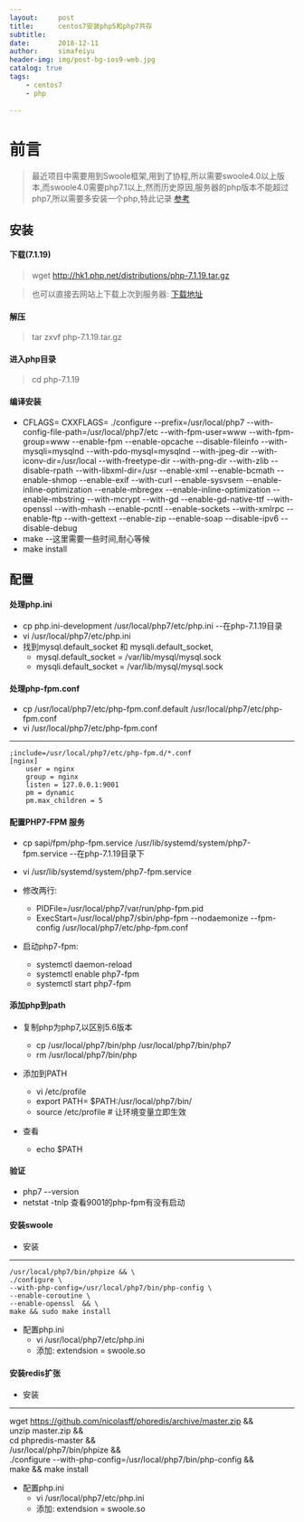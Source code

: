 ```yaml
---
layout:     post
title:      centos7安装php5和php7共存
subtitle:   
date:       2018-12-11
author:     simafeiyu
header-img: img/post-bg-ios9-web.jpg
catalog: true
tags:
    - centos7
    - php
    
---
```



# 前言

> 最近项目中需要用到Swoole框架,用到了协程,所以需要swoole4.0以上版本,而swoole4.0需要php7.1以上,然而历史原因,服务器的php版本不能超过php7,所以需要多安装一个php,特此记录
> [参考](https://jonny.vip/2017/06/28/centos-7-%E5%92%8C-nginx-%E4%B8%8B%E5%AE%9E%E7%8E%B0%E5%A4%9A%E7%89%88%E6%9C%AC-php-%E7%9A%84%E5%85%B1%E5%AD%98/ "参考")



## 安装
#### 下载(7.1.19)
> wget http://hk1.php.net/distributions/php-7.1.19.tar.gz

> 也可以直接去网站上下载上次到服务器: [下载地址](http://php.net/get/php-7.1.19.tar.gz/from/a/mirror)

#### 解压
> tar zxvf php-7.1.19.tar.gz

#### 进入php目录
> cd php-7.1.19

#### 编译安装
* CFLAGS= CXXFLAGS= ./configure --prefix=/usr/local/php7 --with-config-file-path=/usr/local/php7/etc --with-fpm-user=www --with-fpm-group=www --enable-fpm --enable-opcache --disable-fileinfo --with-mysqli=mysqlnd --with-pdo-mysql=mysqlnd --with-jpeg-dir --with-iconv-dir=/usr/local --with-freetype-dir  --with-png-dir --with-zlib --disable-rpath --with-libxml-dir=/usr --enable-xml  --enable-bcmath --enable-shmop --enable-exif --with-curl --enable-sysvsem --enable-inline-optimization  --enable-mbregex --enable-inline-optimization --enable-mbstring --with-mcrypt --with-gd --enable-gd-native-ttf --with-openssl --with-mhash --enable-pcntl --enable-sockets --with-xmlrpc --enable-ftp --with-gettext --enable-zip --enable-soap --disable-ipv6 --disable-debug
* make    --这里需要一些时间,耐心等候
* make install

## 配置
#### 处理php.ini
* cp php.ini-development /usr/local/php7/etc/php.ini  --在php-7.1.19目录
* vi /usr/local/php7/etc/php.ini
* 找到mysql.default_socket 和 mysqli.default_socket,
	* mysql.default_socket = /var/lib/mysql/mysql.sock
	* mysqli.default_socket = /var/lib/mysql/mysql.sock

#### 处理php-fpm.conf
* cp /usr/local/php7/etc/php-fpm.conf.default /usr/local/php7/etc/php-fpm.conf
* vi /usr/local/php7/etc/php-fpm.conf

---
    ;include=/usr/local/php7/etc/php-fpm.d/*.conf
    [nginx]
    	user = nginx
    	group = nginx
    	listen = 127.0.0.1:9001
    	pm = dynamic
    	pm.max_children = 5
		
#### 配置PHP7-FPM 服务
* cp sapi/fpm/php-fpm.service /usr/lib/systemd/system/php7-fpm.service   --在php-7.1.19目录下
* vi /usr/lib/systemd/system/php7-fpm.service
* 修改两行: 
	* PIDFile=/usr/local/php7/var/run/php-fpm.pid
	* ExecStart=/usr/local/php7/sbin/php-fpm --nodaemonize --fpm-config /usr/local/php7/etc/php-fpm.conf

* 启动php7-fpm:
	* systemctl daemon-reload
	* systemctl enable php7-fpm
	* systemctl start php7-fpm

#### 添加php到path
* 复制php为php7,以区别5.6版本
	* cp /usr/local/php7/bin/php /usr/local/php7/bin/php7
	* rm /usr/local/php7/bin/php

* 添加到PATH
	* vi /etc/profile
	* export PATH= $PATH:/usr/local/php7/bin/
	* source /etc/profile # 让环境变量立即生效
* 查看
	* echo $PATH

#### 验证
* php7 --version
* netstat -tnlp 查看9001的php-fpm有没有启动

#### 安装swoole
* 安装
---
	/usr/local/php7/bin/phpize && \
	./configure \
	--with-php-config=/usr/local/php7/bin/php-config \
	--enable-coroutine \
	--enable-openssl  && \
	make && sudo make install

* 配置php.ini
	* vi /usr/local/php7/etc/php.ini 
	* 添加: extendsion = swoole.so

#### 安装redis扩张
* 安装

---
 wget https://github.com/nicolasff/phpredis/archive/master.zip && \
 unzip master.zip && \
 cd phpredis-master && \
 /usr/local/php7/bin/phpize && \
./configure --with-php-config=/usr/local/php7/bin/php-config && \
  make && make install


* 配置php.ini
	* vi /usr/local/php7/etc/php.ini 
	* 添加: extendsion = swoole.so






















